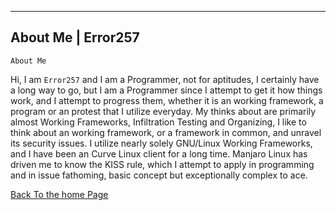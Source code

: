 
---
About Me | Error257
---

```term
About Me
```

Hi, I am `Error257` and I am a Programmer, not for aptitudes, I certainly have a long way to go, but I am a Programmer since I attempt to get it how 
things work, and I attempt to progress them, whether it is an working framework, a program or an protest that I utilize everyday. 
My thinks about are primarily almost Working Frameworks, Infiltration Testing and Organizing, I like to think about an working framework, 
or a framework in common, and unravel its security issues. I utilize nearly solely GNU/Linux Working Frameworks, and I have been an Curve Linux client for a long time.
Manjaro Linux has driven me to know the KISS rule, which I attempt to apply in programming and in issue fathoming, basic concept but exceptionally complex to ace.




[Back To the home Page](index.md)
